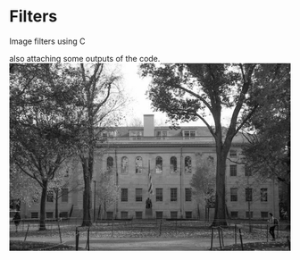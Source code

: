 # Filters
Image filters using C 

also attaching some outputs of the code.
![alt text](https://github.com/gorkarishuv/Filters/blob/main/out.bmp)
